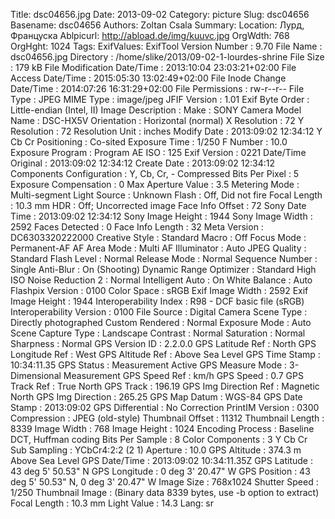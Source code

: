 Title: dsc04656.jpg
Date: 2013-09-02
Category: picture
Slug: dsc04656
Basename: dsc04656
Authors: Zoltan Csala
Summary:
Location: Лурд, Француска
Ablpicurl: http://abload.de/img/kuuvc.jpg
OrgWdth: 768
OrgHght: 1024
Tags:
ExifValues: ExifTool Version Number : 9.70
            File Name : dsc04656.jpg
            Directory : /home/slike/2013/09-02-1-lourdes-shrine
            File Size : 179 kB
            File Modification Date/Time : 2013:10:04 23:03:21+02:00
            File Access Date/Time : 2015:05:30 13:02:49+02:00
            File Inode Change Date/Time : 2014:07:26 16:31:29+02:00
            File Permissions : rw-r--r--
            File Type : JPEG
            MIME Type : image/jpeg
            JFIF Version : 1.01
            Exif Byte Order : Little-endian (Intel, II)
            Image Description :
            Make : SONY
            Camera Model Name : DSC-HX5V
            Orientation : Horizontal (normal)
            X Resolution : 72
            Y Resolution : 72
            Resolution Unit : inches
            Modify Date : 2013:09:02 12:34:12
            Y Cb Cr Positioning : Co-sited
            Exposure Time : 1/250
            F Number : 10.0
            Exposure Program : Program AE
            ISO : 125
            Exif Version : 0221
            Date/Time Original : 2013:09:02 12:34:12
            Create Date : 2013:09:02 12:34:12
            Components Configuration : Y, Cb, Cr, -
            Compressed Bits Per Pixel : 5
            Exposure Compensation : 0
            Max Aperture Value : 3.5
            Metering Mode : Multi-segment
            Light Source : Unknown
            Flash : Off, Did not fire
            Focal Length : 10.3 mm
            HDR : Off; Uncorrected image
            Face Info Offset : 72
            Sony Date Time : 2013:09:02 12:34:12
            Sony Image Height : 1944
            Sony Image Width : 2592
            Faces Detected : 0
            Face Info Length : 32
            Meta Version : DC6303320222000
            Creative Style : Standard
            Macro : Off
            Focus Mode : Permanent-AF
            AF Area Mode : Multi
            AF Illuminator : Auto
            JPEG Quality : Standard
            Flash Level : Normal
            Release Mode : Normal
            Sequence Number : Single
            Anti-Blur : On (Shooting)
            Dynamic Range Optimizer : Standard
            High ISO Noise Reduction 2 : Normal
            Intelligent Auto : On
            White Balance : Auto
            Flashpix Version : 0100
            Color Space : sRGB
            Exif Image Width : 2592
            Exif Image Height : 1944
            Interoperability Index : R98 - DCF basic file (sRGB)
            Interoperability Version : 0100
            File Source : Digital Camera
            Scene Type : Directly photographed
            Custom Rendered : Normal
            Exposure Mode : Auto
            Scene Capture Type : Landscape
            Contrast : Normal
            Saturation : Normal
            Sharpness : Normal
            GPS Version ID : 2.2.0.0
            GPS Latitude Ref : North
            GPS Longitude Ref : West
            GPS Altitude Ref : Above Sea Level
            GPS Time Stamp : 10:34:11.35
            GPS Status : Measurement Active
            GPS Measure Mode : 3-Dimensional Measurement
            GPS Speed Ref : km/h
            GPS Speed : 0.7
            GPS Track Ref : True North
            GPS Track : 196.19
            GPS Img Direction Ref : Magnetic North
            GPS Img Direction : 265.25
            GPS Map Datum : WGS-84
            GPS Date Stamp : 2013:09:02
            GPS Differential : No Correction
            PrintIM Version : 0300
            Compression : JPEG (old-style)
            Thumbnail Offset : 11312
            Thumbnail Length : 8339
            Image Width : 768
            Image Height : 1024
            Encoding Process : Baseline DCT, Huffman coding
            Bits Per Sample : 8
            Color Components : 3
            Y Cb Cr Sub Sampling : YCbCr4:2:2 (2 1)
            Aperture : 10.0
            GPS Altitude : 374.3 m Above Sea Level
            GPS Date/Time : 2013:09:02 10:34:11.35Z
            GPS Latitude : 43 deg 5' 50.53" N
            GPS Longitude : 0 deg 3' 20.47" W
            GPS Position : 43 deg 5' 50.53" N, 0 deg 3' 20.47" W
            Image Size : 768x1024
            Shutter Speed : 1/250
            Thumbnail Image : (Binary data 8339 bytes, use -b option to extract)
            Focal Length : 10.3 mm
            Light Value : 14.3
Lang: sr

